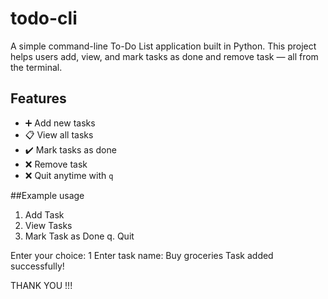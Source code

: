 # todo-cli
A simple command-line To-Do List application built in Python.
This project helps users add, view, and mark tasks as done and remove task — all from the terminal.


## Features
- ➕ Add new tasks  
- 📋 View all tasks  
- ✔️ Mark tasks as done
- ❌ Remove task
- ❌ Quit anytime with `q`


##Example usage

1. Add Task
2. View Tasks
3. Mark Task as Done
q. Quit

Enter your choice: 1
Enter task name: Buy groceries
Task added successfully!

THANK YOU !!!
